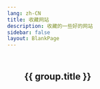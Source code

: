 ```yaml
---
lang: zh-CN
title: 收藏网站
description: 收藏的一些好的网站
sidebar: false
layout: BlankPage
---
```


<div class="wrapper">
    <div class="group" v-for="group in websiteGroups">
        <h2 class="group__title">{{ group.title }}</h2>
        <div class="list">
            <LinkCard class="link-item" v-for="item in group.list" v-bind="item"/>
        </div>
    </div>
</div>

<script setup>
import { websiteGroups } from "@temp/datas"

</script>

<style scoped>
.wrapper {
    margin: 0 auto;
    padding: 20px;
}

.link-item {
    margin: 0.9%; 
    width: 18%
}

.group {
    position: releative;
}

.group__title {
    padding: 20px;
    margin: 0;
    border: none;
}

@media (max-width: 1400px) {
    .link-item {
        margin-left: 2%;
        width: 30%;
    }

    .wrapper {
        justify-content: center;
    }
}

@media (max-width: 720px) {
    .link-item {
        margin:15px 10%;
        width: 80%
    }

    .wrapper {
        justify-content: center;
    }
}


</style>
